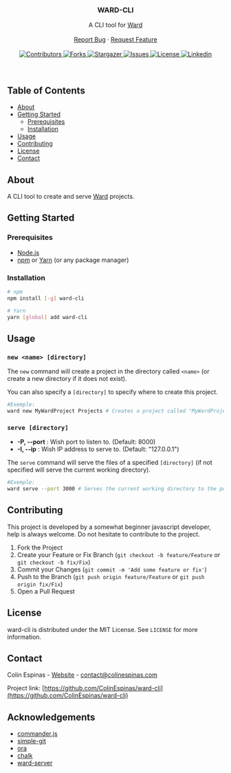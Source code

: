 <!-- PROJECT LOGO -->
<br />
<p align="center">
<!--
  <a href="https://github.com/colinespinas/ward">
    <img src="https://raw.githubusercontent.com/colinespinas/ward/master/public/assets/images/logo.png" alt="Logo" width="120">
  </a>
  -->

  <h3 align="center">WARD-CLI</h3>

  <p align="center">
    A CLI tool for <a href="https://github.com/colinespinas/ward">Ward</a>
    <br />
    <br />
    <!--<a href="https://ColinEspinas.github.io/ward/public/">View Demo</a>
    ·-->
    <a href="https://github.com/colinespinas/ward-cli/issues">Report Bug</a>
    ·
    <a href="https://github.com/colinespinas/ward-cli/issues">Request Feature</a>
    <br />
    <br />
    <a href="https://github.com/colinespinas/ward-cli/graphs/contributors">
      <img src="https://img.shields.io/github/contributors/colinespinas/ward-cli.svg?style=flat-square" alt="Contributors">
    </a>
    <a href="https://github.com/colinespinas/ward-cli/network/members">
      <img src="https://img.shields.io/github/forks/colinespinas/ward-cli.svg?style=flat-square" alt="Forks">
    </a>
    <a href="https://github.com/colinespinas/ward-cli/stargazers">
      <img src="https://img.shields.io/github/stars/colinespinas/ward-cli.svg?style=flat-square" alt="Stargazer">
    </a>
    <a href="https://github.com/colinespinas/ward-cli/issues">
      <img src="https://img.shields.io/github/issues/colinespinas/ward-cli.svg?style=flat-square" alt="Issues">
    </a>
    <a href="https://github.com/colinespinas/ward-cli/blob/master/LICENSE.md">
      <img src="https://img.shields.io/github/license/colinespinas/ward-cli.svg?style=flat-square" alt="License">
    </a>
    <a href="https://www.linkedin.com/in/colin-espinas-9739b8178/l">
      <img src="https://img.shields.io/badge/-LinkedIn-black.svg?style=flat-square&logo=linkedin&colorB=555" alt="Linkedin">
    </a>
    <br />
    <br />
    <br />
  </p>
</p>



<!-- TABLE OF CONTENTS -->
## Table of Contents

* [About](#about)
* [Getting Started](#getting-started)
  * [Prerequisites](#prerequisites)
  * [Installation](#installation)
* [Usage](#usage)
* [Contributing](#contributing)
* [License](#license)
* [Contact](#contact)
<!-- * [Acknowledgements](#acknowledgements) -->



<!-- ABOUT THE PROJECT -->
## About
A CLI tool to create and serve [Ward](https://github.com/ColinEspinas/ward) projects.


<!-- GETTING STARTED -->
## Getting Started

### Prerequisites

* [Node.js](https://nodejs.org)
* [npm](https://www.npmjs.com) or [Yarn](https://yarnpkg.com) (or any package manager)


### Installation

```sh
# npm
npm install [-g] ward-cli

# Yarn
yarn [global] add ward-cli
```


<!-- USAGE EXAMPLES -->
## Usage

### `new <name> [directory]`
The `new` command will create a project in the directory called `<name>` (or create a new directory if it does not exist).

You can also specify a `[directory]` to specify where to create this project.

```sh
#Exemple:
ward new MyWardProject Projects # Creates a project called "MyWardProject" in the "Projects" directory.
```


### `serve [directory]`

* **-P, --port** : Wish port to listen to. (Default: 8000)
* **-I, --ip** : Wish IP address to serve to. (Default: "127.0.0.1")

The `serve` command will serve the files of a specified `[directory]` (if not specified will serve the current working directory).

```sh
#Exemple:
ward serve --port 3000 # Serves the current working directory to the port 3000.
```

<!-- CONTRIBUTING -->
## Contributing

This project is developed by a somewhat beginner javascript developer, help is always welcome. Do not hesitate to contribute to the project.

1. Fork the Project
2. Create your Feature or Fix Branch (`git checkout -b feature/Feature` or `git checkout -b fix/Fix`)
3. Commit your Changes (`git commit -m 'Add some feature or fix'`)
4. Push to the Branch (`git push origin feature/Feature` or `git push origin fix/Fix`)
5. Open a Pull Request



<!-- LICENSE -->
## License

ward-cli is distributed under the MIT License. See `LICENSE` for more information.



<!-- CONTACT -->
## Contact

Colin Espinas - [Website](https://colinespinas.com) - contact@colinespinas.com

Project link: [https://github.com/ColinEspinas/ward-cli](https://github.com/ColinEspinas/ward-cli)



<!-- ACKNOWLEDGEMENTS -->
## Acknowledgements

* [commander.js](https://github.com/tj/commander.js/)
* [simple-git](https://github.com/steveukx/git-js)
* [ora](https://github.com/sindresorhus/ora)
* [chalk](https://github.com/chalk/chalk)
* [ward-server](https://github.com/colinespinas/ward-server)




<!-- MARKDOWN LINKS & IMAGES -->
<!-- https://www.markdownguide.org/basic-syntax/#reference-style-links -->
[contributors-shield]: https://img.shields.io/github/contributors/colinespinas/ward-cli.svg?style=flat-square
[contributors-url]: https://github.com/colinespinas/ward-cli/graphs/contributors
[forks-shield]: https://img.shields.io/github/forks/colinespinas/ward-cli.svg?style=flat-square
[forks-url]: https://github.com/colinespinas/ward-cli/network/members
[stars-shield]: https://img.shields.io/github/stars/colinespinas/ward-cli.svg?style=flat-square
[stars-url]: https://github.com/colinespinas/ward-cli/stargazers
[issues-shield]: https://img.shields.io/github/issues/colinespinas/ward-cli.svg?style=flat-square
[issues-url]: https://github.com/colinespinas/ward-cli/issues
[license-shield]: https://img.shields.io/github/license/colinespinas/ward-cli.svg?style=flat-square
[license-url]: https://github.com/colinespinas/ward-cli/blob/master/LICENSE.md
[linkedin-shield]: https://img.shields.io/badge/-LinkedIn-black.svg?style=flat-square&logo=linkedin&colorB=555
[linkedin-url]: https://www.linkedin.com/in/colin-espinas-9739b8178/l
[product-screenshot]: https://i.imgur.com/o9rDolc.jpg
